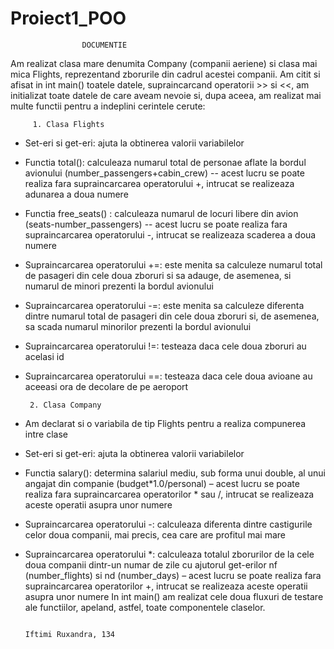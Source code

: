 # Proiect1_POO
					DOCUMENTIE

Am realizat clasa mare denumita Company (companii aeriene) si clasa mai mica Flights, reprezentand zborurile din cadrul acestei companii. Am citit si afisat in int main() toatele datele, supraincarcand operatorii >> si <<, am initializat toate datele de care aveam nevoie si, dupa aceea, am realizat mai multe functii pentru a indeplini cerintele cerute:
             
	     1.	Clasa Flights
  -	Set-eri si get-eri: ajuta la obtinerea valorii variabilelor
  -	Functia total(): calculeaza numarul total de personae aflate la bordul avionului (number_passengers+cabin_crew) -- acest lucru se poate realiza fara supraincarcarea operatorului +, intrucat se realizeaza adunarea a doua numere
  -	Functia free_seats() : calculeaza numarul de locuri libere din avion (seats-number_passengers) -- acest lucru se poate realiza fara supraincarcarea operatorului -, intrucat se realizeaza scaderea a doua numere
  -	Supraincarcarea operatorului +=: este menita sa calculeze numarul total de pasageri din cele doua zboruri si sa adauge, de asemenea, si numarul de minori prezenti la bordul avionului
  -	Supraincarcarea operatorului -=: este menita sa calculeze diferenta dintre numarul total de pasageri din cele doua zboruri si, de asemenea, sa scada numarul minorilor prezenti la bordul  avionului 
  -	Supraincarcarea operatorului !=: testeaza daca cele doua zboruri au acelasi id
  -	Supraincarcarea operatorului ==: testeaza daca cele doua avioane au aceeasi ora de decolare de pe aeroport
             
	     2.	Clasa Company
  -	Am declarat si o variabila de tip Flights pentru a realiza compunerea intre clase
  -	Set-eri si get-eri: ajuta la obtinerea valorii variabilelor
  -	Functia salary(): determina salariul mediu, sub forma unui double, al unui angajat din companie (budget*1.0/personal) – acest lucru se poate realiza fara supraincarcarea operatorilor * sau  /, intrucat se realizeaza aceste operatii asupra unor numere
  -	Supraincarcarea operatorului -: calculeaza diferenta dintre castigurile celor doua companii, mai precis, cea care are profitul mai mare
  -	 Supraincarcarea operatorului *: calculeaza totalul zborurilor de la cele doua companii dintr-un numar de zile cu ajutorul get-erilor nf (number_flights) si nd (number_days) – acest lucru se poate realiza fara supraincarcarea operatorilor +, intrucat se realizeaza aceste operatii asupra unor numere
In int main() am realizat cele doua fluxuri de testare ale functiilor, apeland, astfel, toate componentele claselor.

									                                                                          Iftimi Ruxandra, 134

